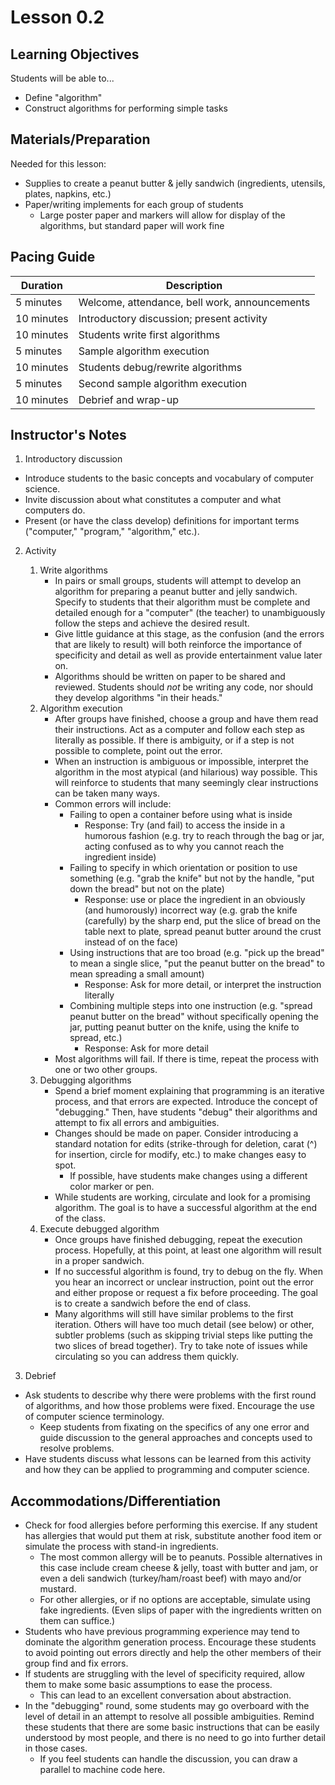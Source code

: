 # Lesson 0.2


## Learning Objectives

Students will be able to...
* Define "algorithm"
* Construct algorithms for performing simple tasks

## Materials/Preparation
Needed for this lesson:
* Supplies to create a peanut butter & jelly sandwich (ingredients, utensils, plates, napkins, etc.)
* Paper/writing implements for each group of students
  * Large poster paper and markers will allow for display of the algorithms, but standard paper will work fine


## Pacing Guide

| Duration | Description |
| -- | -- |
| 5 minutes | Welcome, attendance, bell work, announcements |
|10 minutes| Introductory discussion; present activity| 
|10 minutes| Students write first algorithms| 
|5 minutes| Sample algorithm execution| 
|10 minutes| Students debug/rewrite algorithms| 
|5 minutes| Second sample algorithm execution| 
|10 minutes| Debrief and wrap-up|



## Instructor's Notes

1. Introductory discussion
  * Introduce students to the basic concepts and vocabulary of computer science.
  * Invite discussion about what constitutes a computer and what computers do.  
  * Present (or have the class develop) definitions for important terms ("computer," "program," "algorithm," etc.).  

2. Activity
    1. Write algorithms
        * In pairs or small groups, students will attempt to develop an algorithm for preparing a peanut butter and jelly sandwich. Specify to students that their algorithm must be complete and detailed enough for a "computer" (the teacher) to unambiguously follow the steps and achieve the desired result.
        * Give little guidance at this stage, as the confusion (and the errors that are likely to result) will both reinforce the importance of specificity and detail as well as provide entertainment value later on.
        * Algorithms should be written on paper to be shared and reviewed.  Students should _not_ be writing any code, nor should they develop algorithms "in their heads."
    2. Algorithm execution
        * After groups have finished, choose a group and have them read their instructions.  Act as a computer and follow each step as literally as possible. If there is ambiguity, or if a step is not possible to complete, point out the error.
        * When an instruction is ambiguous or impossible, interpret the algorithm in the most atypical (and hilarious) way possible.  This will reinforce to students that many seemingly clear instructions can be taken many ways.
        * Common errors will include:
            * Failing to open a container before using what is inside
                * Response: Try (and fail) to access the inside in a humorous fashion (e.g. try to reach through the bag or jar, acting confused as to why you cannot reach the ingredient inside)
            * Failing to specify in which orientation or position to use something (e.g. "grab the knife" but not by the handle, "put down the bread" but not on the plate)
                * Response: use or place the ingredient in an obviously (and humorously) incorrect way (e.g. grab the knife (carefully) by the sharp end, put the slice of bread on the table next to plate, spread peanut butter around the crust instead of on the face)
            * Using instructions that are too broad (e.g. "pick up the bread" to mean a single slice, "put the peanut butter on the bread" to mean spreading a small amount)
                * Response: Ask for more detail, or interpret the instruction literally
            * Combining multiple steps into one instruction (e.g. "spread peanut butter on the bread" without specifically opening the jar, putting peanut butter on the knife, using the knife to spread, etc.)
                * Response: Ask for more detail
        * Most algorithms will fail.  If there is time, repeat the process with one or two other groups.
    3. Debugging algorithms
        * Spend a brief moment explaining that programming is an iterative process, and that errors are expected.  Introduce the concept of "debugging."  Then, have students "debug" their algorithms and attempt to fix all errors and ambiguities.
        * Changes should be made on paper.  Consider introducing a standard notation for edits (strike-through for deletion, carat (^) for insertion, circle for modify, etc.) to make changes easy to spot.
            * If possible, have students make changes using a different color marker or pen.
        * While students are working, circulate and look for a promising algorithm.  The goal is to have a successful algorithm at the end of the class.
    4. Execute debugged algorithm
        * Once groups have finished debugging, repeat the execution process.  Hopefully, at this point, at least one algorithm will result in a proper sandwich.  
        * If no successful algorithm is found, try to debug on the fly. When you hear an incorrect or unclear instruction, point out the error and either propose or request a fix before proceeding.  The goal is to create a sandwich before the end of class.
        * Many algorithms will still have similar problems to the first iteration.  Others will have too much detail (see below) or other, subtler problems (such as skipping trivial steps like putting the two slices of bread together). Try to take note of issues while circulating so you can address them quickly.
    
3. Debrief
  * Ask students to describe why there were problems with the first round of algorithms, and how those problems were fixed. Encourage the use of computer science terminology.
    * Keep students from fixating on the specifics of any one error and guide discussion to the general approaches and concepts used to resolve problems.
  * Have students discuss what lessons can be learned from this activity and how they can be applied to programming and computer science.

## Accommodations/Differentiation
* Check for food allergies before performing this exercise.  If any student has allergies that would put them at risk, substitute another food item or simulate the process with stand-in ingredients. 
    * The most common allergy will be to peanuts. Possible alternatives in this case include cream cheese & jelly, toast with butter and jam, or even a deli sandwich (turkey/ham/roast beef) with mayo and/or mustard.
    * For other allergies, or if no options are acceptable, simulate using fake ingredients.  (Even slips of paper with the ingredients written on them can suffice.)
* Students who have previous programming experience may tend to dominate the algorithm generation process.  Encourage these students to avoid pointing out errors directly and help the other members of their group find and fix errors.
* If students are struggling with the level of specificity required, allow them to make some basic assumptions to ease the process.
  * This can lead to an excellent conversation about abstraction.
* In the "debugging" round, some students may go overboard with the level of detail in an attempt to resolve all possible ambiguities.  Remind these students that there are some basic instructions that can be easily understood by most people, and there is no need to go into further detail in those cases.
  * If you feel students can handle the discussion, you can draw a parallel to machine code here.

